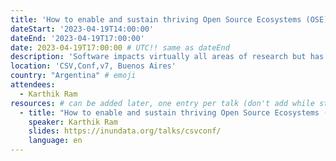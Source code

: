 ```yaml
---
title: 'How to enable and sustain thriving Open Source Ecosystems (OSE).'
dateStart: '2023-04-19T14:00:00'
dateEnd: '2023-04-19T17:00:00'
date: 2023-04-19T17:00:00 # UTC!! same as dateEnd
description: 'Software impacts virtually all areas of research but has been a heavily undervalued contribution. Over the past decade alone, the research software landscape has changed dramatically. It is now substantially easier to start new software projects, find technical resources, and join a friendly community of practice. The research software engineer career track has also taken off and made it easier for many individuals to build careers in this field. However, several key challenges remain. Despite the growing recognition of research software, it is still challenging to demonstrate impact or find support for the maintenance of existing software. In this talk, I describe some ideas on how to uncover software that is driving research and construct knowledge graphs to ask questions about software use and sustainability. I also describe the various conditions necessary to turn nascent software projects into sustainable ecosystems.'
location: 'CSV,Conf,v7, Buenos Aires'
country: "Argentina" # emoji
attendees:
  - Karthik Ram
resources: # can be added later, one entry per talk (don't add while still empty, add once there are resources)
  - title: "How to enable and sustain thriving Open Source Ecosystems (OSE)"
    speaker: Karthik Ram
    slides: https://inundata.org/talks/csvconf/
    language: en
---
```



